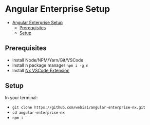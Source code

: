 # Angular Enterprise Setup

<!-- @import "[TOC]" {cmd="toc" depthFrom=1 depthTo=6 orderedList=false} -->

<!-- code_chunk_output -->

- [Angular Enterprise Setup](#angular-enterprise-setup)
  - [Prerequisites](#prerequisites)
  - [Setup](#setup)

<!-- /code_chunk_output -->

## Prerequisites

- Install Node/NPM/Yarn/Git/VSCode
- Install n package manager `npm i -g n`
- Install [Nx VSCode Extension](https://marketplace.visualstudio.com/items?itemName=nrwl.angular-console)

## Setup

In your terminal:

- `git clone https://github.com/webia1/angular-enterprise-nx.git`
- `cd angular-enterprise-nx`
- `npm i`
